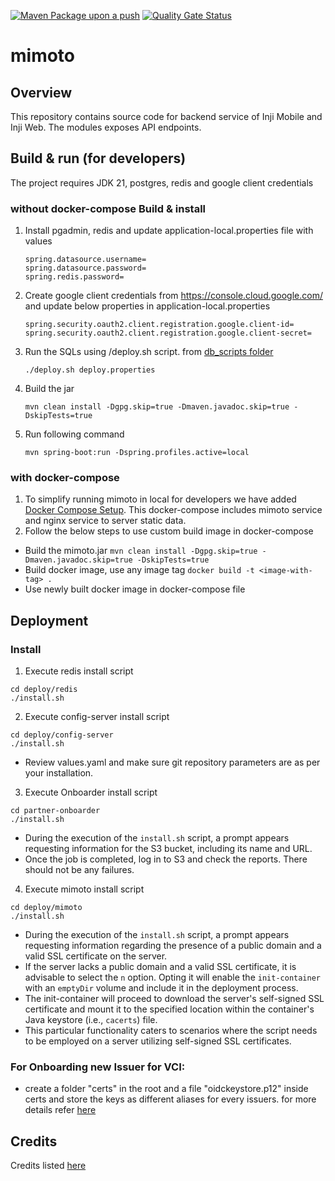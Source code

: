 [![Maven Package upon a push](https://github.com/mosip/mimoto/actions/workflows/push-trigger.yml/badge.svg?branch=master)](https://github.com/mosip/mimoto/actions/workflows/push-trigger.yml)
[![Quality Gate Status](https://sonarcloud.io/api/project_badges/measure?project=mosip_mimoto&id=mosip_mimoto&metric=alert_status)](https://sonarcloud.io/project/overview?id=mosip_mimoto)

# mimoto

## Overview
This repository contains source code for backend service of Inji Mobile and Inji Web. The modules exposes API endpoints.


## Build & run (for developers)
The project requires JDK 21, postgres, redis and google client credentials
### without docker-compose Build & install
1. Install pgadmin, redis and update application-local.properties file with values 
   ```
   spring.datasource.username=
   spring.datasource.password=
   spring.redis.password=
   ```
2. Create google client credentials from https://console.cloud.google.com/ and update below properties in application-local.properties 
    ``` 
    spring.security.oauth2.client.registration.google.client-id=
    spring.security.oauth2.client.registration.google.client-secret=
    ```
3. Run the SQLs using <db name>/deploy.sh script. from [db_scripts folder](db_scripts/inji_mimoto)
   ```
   ./deploy.sh deploy.properties
   ```
4. Build the jar
    ```
    mvn clean install -Dgpg.skip=true -Dmaven.javadoc.skip=true -DskipTests=true
    ```
5. Run following command 
    ```
    mvn spring-boot:run -Dspring.profiles.active=local
    ```
### with docker-compose
1. To simplify running mimoto in local for developers we have added [Docker Compose Setup](docker-compose/README.md). This docker-compose includes mimoto service and nginx service to server static data.
2. Follow the below steps to use custom build image in docker-compose
* Build the mimoto.jar
  ```mvn clean install -Dgpg.skip=true -Dmaven.javadoc.skip=true -DskipTests=true```
* Build docker image, use any image tag
  ```docker build -t <image-with-tag> .```
* Use newly built docker image in docker-compose file

## Deployment

### Install

1. Execute redis install script
```
cd deploy/redis
./install.sh
```

2. Execute config-server install script
```
cd deploy/config-server
./install.sh
```
* Review values.yaml and make sure git repository parameters are as per your installation.

3. Execute Onboarder install script
```
cd partner-onboarder
./install.sh
```
* During the execution of the `install.sh` script, a prompt appears requesting information for the S3 bucket, including its name and URL.
* Once the job is completed, log in to S3 and check the reports. There should not be any failures.

4. Execute mimoto install script
```
cd deploy/mimoto
./install.sh
```
* During the execution of the `install.sh` script, a prompt appears requesting information regarding the presence of a public domain and a valid SSL certificate on the server.
* If the server lacks a public domain and a valid SSL certificate, it is advisable to select the `n` option. Opting it will enable the `init-container` with an `emptyDir` volume and include it in the deployment process.
* The init-container will proceed to download the server's self-signed SSL certificate and mount it to the specified location within the container's Java keystore (i.e., `cacerts`) file.
* This particular functionality caters to scenarios where the script needs to be employed on a server utilizing self-signed SSL certificates.

### For Onboarding new Issuer for VCI:

- create a folder "certs" in the root and a file "oidckeystore.p12" inside certs and store the keys as different aliases for every issuers. for more details refer [here](https://docs.mosip.io/inji/inji-mobile-wallet/customization-overview/credential_providers)


## Credits
Credits listed [here](/Credits.md)
